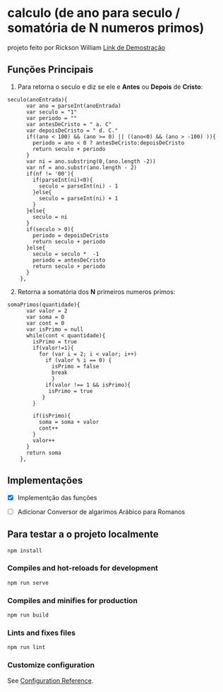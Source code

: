 # calculo (de ano para seculo / somatória de N numeros primos)
projeto feito por Rickson William
[ Link de Demostração ](https://ricksonwill.github.io/calculos/)
## Funções Principais

1. Para retorna o seculo e diz se ele e **Antes** ou **Depois** de **Cristo**:
```
seculo(anoEntrada){
      var ano = parseInt(anoEntrada)
      var seculo = "1"
      var periodo = ""
      var antesDeCristo = " a. C"
      var depoisDeCristo = " d. C."
      if((ano < 100) && (ano >= 0) || ((ano<0) && (ano > -100) )){
        periodo = ano < 0 ? antesDeCristo:depoisDeCristo 
        return seculo + periodo
      }
      var ni = ano.substring(0,(ano.length -2))
      var nf = ano.substr(ano.length - 2)
      if(nf != '00'){
        if(parseInt(ni)<0){
          seculo = parseInt(ni) - 1
        }else{
          seculo = parseInt(ni) + 1
        }
      }else{
        seculo = ni
      }
      if(seculo > 0){
        periodo = depoisDeCristo
        return seculo + periodo
      }else{
        seculo = seculo *  -1
        periodo = antesDeCristo
        return seculo + periodo
      }
    },

```
2. Retorna a somatória dos **N** primeiros numeros primos:
```
somaPrimos(quantidade){
      var valor = 2
      var soma = 0 
      var cont = 0
      var isPrimo = null
      while(cont < quantidade){
        isPrimo = true
        if(valor!=1){
          for (var i = 2; i < valor; i++)
            if (valor % i == 0) {
              isPrimo = false
              break
              } 
            if(valor !== 1 && isPrimo){
             isPrimo = true
           }
        }

        if(isPrimo){
          soma = soma + valor
          cont++
        }
        valor++
      }
      return soma
    },

```
## Implementações
- [X] Implementção das funções
- [ ] Adicionar Conversor de algarimos Arábico para Romanos



## Para testar a o projeto localmente
```
npm install
```

### Compiles and hot-reloads for development
```
npm run serve
```

### Compiles and minifies for production
```
npm run build
```

### Lints and fixes files
```
npm run lint
```

### Customize configuration
See [Configuration Reference](https://cli.vuejs.org/config/).
